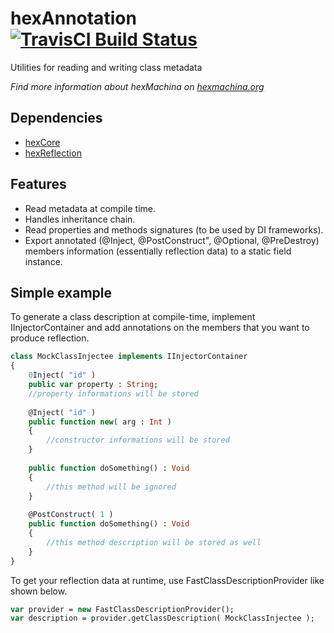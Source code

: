 # hexAnnotation [![TravisCI Build Status](https://travis-ci.org/DoclerLabs/hexAnnotation.svg?branch=master)](https://travis-ci.org/DoclerLabs/hexAnnotation)

Utilities for reading and writing class metadata

*Find more information about hexMachina on [hexmachina.org](http://hexmachina.org/)*

## Dependencies

* [hexCore](https://github.com/DoclerLabs/hexCore)
* [hexReflection](https://github.com/DoclerLabs/hexReflection)

## Features

- Read metadata at compile time.
- Handles inheritance chain.
- Read properties and methods signatures (to be used by DI frameworks).
- Export annotated (@Inject, @PostConstruct", @Optional, @PreDestroy) members information (essentially reflection data) to a static field instance.

## Simple example

To generate a class description at compile-time, implement IInjectorContainer and add annotations on the members that you want to produce reflection.

```haxe
class MockClassInjectee implements IInjectorContainer
{
	0Inject( "id" )
	public var property : String;
	//property informations will be stored
	
	@Inject( "id" )
	public function new( arg : Int ) 
	{
		//constructor informations will be stored
	}
	
	public function doSomething() : Void
	{
		//this method will be ignored
	}
	
	@PostConstruct( 1 )
	public function doSomething() : Void
	{
		//this method description will be stored as well
	}
}
```

To get your reflection data at runtime, use FastClassDescriptionProvider like shown below.

```haxe
var provider = new FastClassDescriptionProvider();
var description = provider.getClassDescription( MockClassInjectee );
```
